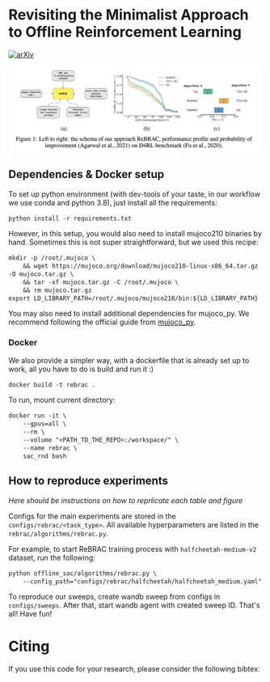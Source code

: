 # Revisiting the Minimalist Approach to Offline Reinforcement Learning

[![arXiv](https://img.shields.io/badge/arXiv-1234.56789-b31b1b.svg)](https://arxiv.org/abs/1234.56789)

<img src="figures/showcase.png" alt="Method and Results Summary" title="Method and Results Summary">

## Dependencies & Docker setup
To set up python environment (with dev-tools of your taste, in our workflow we use conda and python 3.8), 
just install all the requirements:

```commandline
python install -r requirements.txt
```

However, in this setup, you would also need to install mujoco210 binaries by hand. Sometimes this is not super straightforward,
but we used this recipe:
```commandline
mkdir -p /root/.mujoco \
    && wget https://mujoco.org/download/mujoco210-linux-x86_64.tar.gz -O mujoco.tar.gz \
    && tar -xf mujoco.tar.gz -C /root/.mujoco \
    && rm mujoco.tar.gz
export LD_LIBRARY_PATH=/root/.mujoco/mujoco210/bin:${LD_LIBRARY_PATH}
```
You may also need to install additional dependencies for mujoco_py. 
We recommend following the official guide from [mujoco_py](https://github.com/openai/mujoco-py).

### Docker

We also provide a simpler way, with a dockerfile that is already set up to work, all you have to do is build and run it :)
```commandline
docker build -t rebrac .
```
To run, mount current directory:
```commandline
docker run -it \
    --gpus=all \
    --rm \
    --volume "<PATH_TO_THE_REPO>:/workspace/" \
    --name rebrac \
    sac_rnd bash
```
## How to reproduce experiments

*Here should be instructions on how to reprlicate each table and figure*

Configs for the main experiments are stored in the `configs/rebrac/<task_type>`. All available hyperparameters are listed in the  `rebrac/algorithms/rebrac.py`.

For example, to start ReBRAC training process with `halfcheetah-medium-v2` dataset, run the following:
```commandline
python offline_sac/algorithms/rebrac.py \
    --config_path="configs/rebrac/halfcheetah/halfcheetah_medium.yaml"
```

To reproduce our sweeps, create wandb sweep from configs in `configs/sweeps`. After that, start wandb agent with created sweep ID. That's all! Have fun!

# Citing
If you use this code for your research, please consider the following bibtex:
```

```
